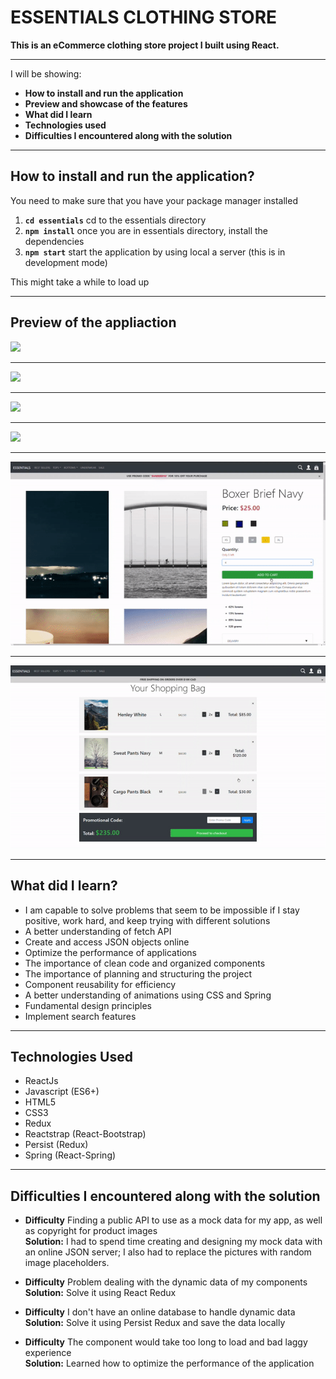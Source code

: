 # **ESSENTIALS CLOTHING STORE**
**This is an eCommerce clothing store project I built using React.**
___
I will be showing:

+ **How to install and run the application**
+ **Preview and showcase of the features**
+ **What did I learn**
+ **Technologies used**
+ **Difficulties I encountered along with the solution**

___
## How to install and run the application?

You need to make sure that you have your package manager installed

1. **`cd essentials`** cd to the essentials directory
2. **`npm install`** once you are in essentials directory, install the dependencies
3. **`npm start`** start the application by using local a server (this is in development mode)

This might take a while to load up
___
## Preview of the appliaction
![](https://github.com/MatthewSusanto/resource/blob/master/videoGif/Hero.gif?raw=true)
___
![](https://github.com/MatthewSusanto/resource/blob/master/videoGif/HomeFooter.gif?raw=true)
___
![](https://github.com/MatthewSusanto/resource/blob/master/videoGif/SearchCollection.gif?raw=true)
___
![](https://github.com/MatthewSusanto/resource/blob/master/videoGif/ProductDetail.gif?raw=true)
___
![](https://github.com/MatthewSusanto/resource/blob/master/videoGif/CartModal.gif?raw=true)
___
![](https://github.com/MatthewSusanto/resource/blob/master/videoGif/CartPromoCode.gif?raw=true)
___
## What did I learn?

- I am capable to solve problems that seem to be impossible if I stay positive, work hard, and keep trying with different solutions
- A better understanding of fetch API
- Create and access JSON objects online
- Optimize the performance of applications
- The importance of clean code and organized components
- The importance of planning and structuring the project
- Component reusability for efficiency
- A better understanding of animations using CSS and Spring
- Fundamental design principles
- Implement search features





___
## Technologies Used

- ReactJs
- Javascript (ES6+)
- HTML5
- CSS3
- Redux
- Reactstrap (React-Bootstrap) 
- Persist (Redux)
- Spring (React-Spring)

___
## Difficulties I encountered along with the solution

- **Difficulty** Finding a public API to use as a mock data for my app, as well as copyright for product images  <br />
**Solution:** I had to spend time creating and designing my mock data with an online JSON server; I also had to replace the pictures with random image placeholders.

- **Difficulty** Problem dealing with the dynamic data of my components  <br />
**Solution:** Solve it using React Redux

- **Difficulty** I don't have an online database to handle dynamic data  <br />
 **Solution:** Solve it using Persist Redux and save the data locally

- **Difficulty** The component would take too long to load and bad laggy experience  <br />
 **Solution:** Learned how to optimize the performance of the application
